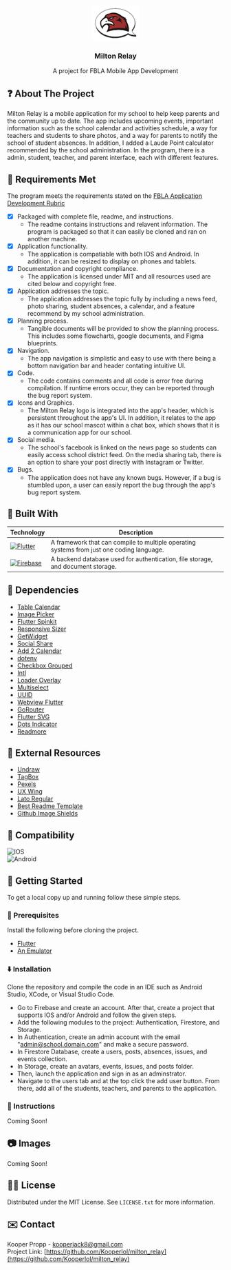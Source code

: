 <a name="readme-top"></a>

<!-- PROJECT LOGO -->
<br />
<div align="center">
  <a href="https://github.com/Kooperlol/milton_relay">
    <img src="https://raw.githubusercontent.com/Kooperlol/milton_relay/master/assets/miltonrelay-logo.png" alt="Logo" width="110" height="80">
  </a>

<h3 align="center">Milton Relay</h3>

  <p align="center">
    A project for FBLA Mobile App Development
  </p>
</div>



<!-- ABOUT THE PROJECT -->
## ❓ About The Project

Milton Relay is a mobile application for my school to help keep parents and the community up to date. The app includes upcoming events, important information such as the school calendar and activities schedule, a way for teachers and students to share photos, and a way for parents to notify the school of student absences. In addition, I added a Laude Point calculator recommended by the school administration. In the program, there is a admin, student, teacher, and parent interface, each with different features.



## 📜 Requirements Met

The program meets the requirements stated on the [FBLA Application Development Rubric](https://www.fbla-pbl.org/media/Mobile-Application-Development-FBLA-Rating-Sheet-1.pdf)
- [x] Packaged with complete file, readme, and instructions.
  - The readme contains instructions and relavent information. The program is packaged so that it can easily be cloned and ran on another machine.
- [x] Application functionality.
  - The application is compatiable with both IOS and Android. In addition, it can be resized to display on phones and tablets.
- [x] Documentation and copyright compliance.
  - The application is licensed under MIT and all resources used are cited below and copyright free.
- [x] Application addresses the topic.
  - The application addresses the topic fully by including a news feed, photo sharing, student absences, a calendar, and a feature recommend by my school administration.
- [x] Planning process.
  - Tangible documents will be provided to show the planning process. This includes some flowcharts, google documents, and Figma blueprints.
- [x] Navigation.
  - The app navigation is simplistic and easy to use with there being a bottom navigation bar and header contating intuitive UI.
- [x] Code.
  - The code contains comments and all code is error free during compilation. If runtime errors occur, they can be reported through the bug report system.
- [x] Icons and Graphics.
  - The Milton Relay logo is integrated into the app's header, which is persistent throughout the app's UI. In addition, it relates to the app as it has our school mascot within a chat box, which shows that it is a communication app for our school.
- [x] Social media.
  - The school's facebook is linked on the news page so students can easily access school district feed. On the media sharing tab, there is an option to share your post directly with Instagram or Twitter.
- [x] Bugs.
  - The application does not have any known bugs. However, if a bug is stumbled upon, a user can easily report the bug through the app's bug report system.



## 👷 Built With

| Technology                                                                                                        | Description                               |
| ----------------------------------------------------------------------------------------------------------------- | ----------------------------------------- |
| [![Flutter][Flutter]](https://flutter.dev/)           | A framework that can compile to multiple operating systems from just one coding language.        |
| [![Firebase][Firebase]](https://firebase.google.com/) | A backend database used for authentication, file storage, and document storage.           |



<!-- DEPENDENCIES -->
## 💾 Dependencies

* [Table Calendar](https://pub.dev/packages/table_calendar)
* [Image Picker](https://pub.dev/packages/image_picker)
* [Flutter Spinkit](https://pub.dev/packages/flutter_spinkit)
* [Responsive Sizer](https://pub.dev/packages/responsive_sizer)
* [GetWidget](https://pub.dev/packages/getwidget)
* [Social Share](https://pub.dev/packages/social_share)
* [Add 2 Calendar](https://pub.dev/packages/add_2_calendar)
* [dotenv](https://pub.dev/packages/flutter_dotenv)
* [Checkbox Grouped](https://pub.dev/packages/checkbox_grouped)
* [Intl](https://pub.dev/packages/intl)
* [Loader Overlay](https://pub.dev/packages/loader_overlay)
* [Multiselect](https://pub.dev/packages/multiselect)
* [UUID](https://pub.dev/packages/uuid)
* [Webview Flutter](https://pub.dev/packages/webview_flutter)
* [GoRouter](https://pub.dev/packages/go_router)
* [Flutter SVG](https://pub.dev/packages/flutter_svg)
* [Dots Indicator](https://pub.dev/packages/dots_indicator)
* [Readmore](https://pub.dev/packages/readmore)



<!-- EXTERNAL RESOURCES -->
## 🔌 External Resources

* [Undraw](https://undraw.co/)
* [TagBox](https://taggbox.com/)
* [Pexels](https://www.pexels.com/)
* [UX Wing](https://uxwing.com/)
* [Lato Regular](https://fonts.google.com/specimen/Lato)
* [Best Readme Template](https://github.com/othneildrew/Best-README-Template)
* [Github Image Shields](https://github.com/badges/shields)



<!-- COMPATIBILITY -->
## 📱 Compatibility

![IOS][IOS]<br>
![Android][Android]



<!-- GETTING STARTED -->
## 🔧 Getting Started

To get a local copy up and running follow these simple steps.

### 🧠 Prerequisites

Install the following before cloning the project.
* [Flutter](https://docs.flutter.dev/get-started/install)
* [An Emulator](https://www.geeksforgeeks.org/how-to-run-a-flutter-app-on-android-emulator/)



### ⬇️ Installation

Clone the repository and compile the code in an IDE such as Android Studio, XCode, or Visual Studio Code.
* Go to Firebase and create an account. After that, create a project that supports IOS and/or Android and follow the given steps.
* Add the following modules to the project: Authentication, Firestore, and Storage.
* In Authentication, create an admin account with the email "admin@school.domain.com" and make a secure password.
* In Firestore Database, create a users, posts, absences, issues, and events collection.
* In Storage, create an avatars, events, issues, and posts folder.
* Then, launch the application and sign in as an adminstrator.
* Navigate to the users tab and at the top click the add user button. From there, add all of the students, teachers, and parents to the application.



### 📑 Instructions

Coming Soon!



<!-- USAGE EXAMPLES -->
## 📷 Images

Coming Soon!



<!-- LICENSE -->
## 👨‍⚖️ License

Distributed under the MIT License. See `LICENSE.txt` for more information.



<!-- CONTACT -->
## ✉️ Contact

Kooper Propp - kooperjack8@gmail.com<br>
Project Link: [https://github.com/Kooperlol/milton_relay](https://github.com/Kooperlol/milton_relay)



<!-- MARKDOWN LINKS & IMAGES -->
[license-shield]: https://img.shields.io/github/license/othneildrew/Best-README-Template.svg?style=for-the-badge
[Flutter]: https://img.shields.io/badge/Flutter-%2302569B.svg?style=for-the-badge&logo=Flutter&logoColor=white
[Firebase]: https://img.shields.io/badge/Firebase-039BE5?style=for-the-badge&logo=Firebase&logoColor=white
[IOS]: https://img.shields.io/badge/iOS-000000?style=for-the-badge&logo=ios&logoColor=white
[Android]: https://img.shields.io/badge/Android-3DDC84?style=for-the-badge&logo=android&logoColor=white
